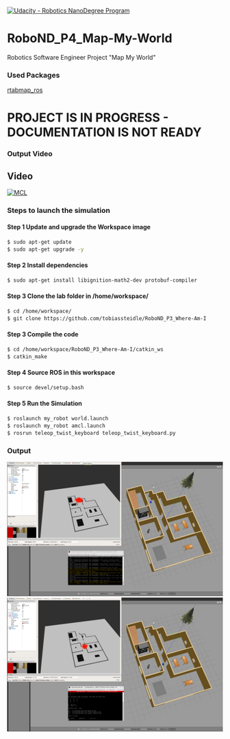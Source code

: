 [![Udacity - Robotics NanoDegree Program](https://s3-us-west-1.amazonaws.com/udacity-robotics/Extra+Images/RoboND_flag.png)](https://www.udacity.com/robotics)

# RoboND_P4_Map-My-World
Robotics Software Engineer Project "Map My World"

### Used Packages
[rtabmap_ros](http://wiki.ros.org/rtabmap_ros)

# PROJECT IS IN PROGRESS - DOCUMENTATION IS NOT READY

### Output Video
## Video
[![MCL](http://img.youtube.com/vi/SGKF_wKkWKs/0.jpg)](http://www.youtube.com/watch?v=SGKF_wKkWKs "MPC")

### Steps to launch the simulation

#### Step 1 Update and upgrade the Workspace image
```sh
$ sudo apt-get update
$ sudo apt-get upgrade -y
```

#### Step 2 Install dependencies
```sh
$ sudo apt-get install libignition-math2-dev protobuf-compiler
```

#### Step 3 Clone the lab folder in /home/workspace/
```sh
$ cd /home/workspace/
$ git clone https://github.com/tobiassteidle/RoboND_P3_Where-Am-I
```

#### Step 3 Compile the code
```sh
$ cd /home/workspace/RoboND_P3_Where-Am-I/catkin_ws
$ catkin_make
```

#### Step 4 Source ROS in this workspace
```sh
$ source devel/setup.bash
```

#### Step 5 Run the Simulation  
```sh
$ roslaunch my_robot world.launch
$ roslaunch my_robot amcl.launch 
$ rosrun teleop_twist_keyboard teleop_twist_keyboard.py
```

### Output
![alt text](images/output_1.png)
![alt text](images/output_2.png)


